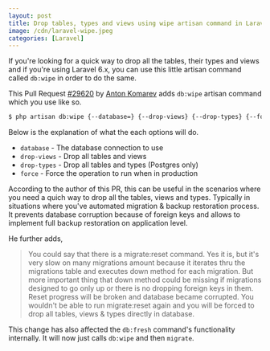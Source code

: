 ```yaml
---
layout: post
title: Drop tables, types and views using wipe artisan command in Laravel 6
image: /cdn/laravel-wipe.jpeg
categories: [Laravel]
---
```


If you're looking for a quick way to drop all the tables, their types and views and if you're using Laravel 6.x, you can use this little artisan command called `db:wipe` in order to do the same.

This Pull Request [#29620](https://github.com/laravel/framework/pull/29620) by [Anton Komarev](https://github.com/antonkomarev) adds `db:wipe` artisan command which you use like so.

```bash
$ php artisan db:wipe {--database=} {--drop-views} {--drop-types} {--force}
```

Below is the explanation of what the each options will do.

- `database` - The database connection to use
- `drop-views` - Drop all tables and views
- `drop-types` - Drop all tables and types (Postgres only)
- `force` - Force the operation to run when in production

According to the author of this PR, this can be useful in the scenarios where you need a quich way to drop all the tables, views and types. Typically in situations where you've automated migration & backup restoration process. It prevents database corruption because of foreign keys and allows to implement full backup restoration on application level.

He further adds,

> You could say that there is a migrate:reset command. Yes it is, but it's very slow on many migrations amount because it iterates thru the migrations table and executes down method for each migration. But more important thing that down method could be missing if migrations designed to go only up or there is no dropping foreign keys in them. Reset progress will be broken and database became corrupted. You wouldn't be able to run migrate:reset again and you will be forced to drop all tables, views & types directly in database.

This change has also affected the `db:fresh` command's functionality internally. It will now just calls `db:wipe` and then `migrate`.

